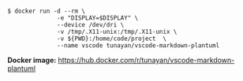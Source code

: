 <pre><code>
$ docker run -d --rm \
              -e "DISPLAY=$DISPLAY" \
              --device /dev/dri \
              -v /tmp/.X11-unix:/tmp/.X11-unix \
              -v ${PWD}:/home/code/project  \
              --name vscode tunayan/vscode-markdown-plantuml
</code></pre>

**Docker image:** https://hub.docker.com/r/tunayan/vscode-markdown-plantuml
